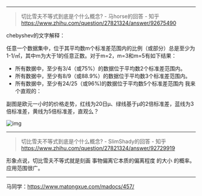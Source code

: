 -----------------------------

> 切比雪夫不等式到底是个什么概念? - 马horse的回答 - 知乎 https://www.zhihu.com/question/27821324/answer/92675490

chebyshev的文字解释：

任意一个数据集中，位于其平均数m个标准差范围内的比例（或部分）总是至少为1-1/㎡，其中m为大于1的任意正数。对于m=2，m=3和m=5有如下结果：

- 所有数据中，至少有3/4（或75%）的数据位于平均数2个标准差范围内。
- 所有数据中，至少有8/9（或88.9%）的数据位于平均数3个标准差范围内。
- 所有数据中，至少有24/25（或96%)的数据位于平均数5个标准差范围内
  我来个直观的：

副图是欧元一小时的价格走势，红线为20日μ、绿线基于μ的2倍标准差，蓝线为3倍标准差，黄线为5倍标准差，直观么？

![img](https://pic1.zhimg.com/50/0acffead31daa2e6230d685da11e2eef_hd.jpg?source=1940ef5c)

-----------------------------

> 切比雪夫不等式到底是个什么概念? - SlimShady的回答 - 知乎 https://www.zhihu.com/question/27821324/answer/92729919

形象点说，切比雪夫不等式就是刻画 事物偏离它本质的偏离程度 的大小 的概率。应用范围很广。

----------------------------

马同学：https://www.matongxue.com/madocs/457/